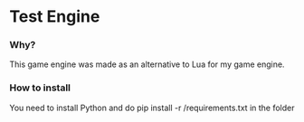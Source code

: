# Test Engine

### Why?
This game engine was made as an alternative to Lua for my game engine.

### How to install
You need to install Python and do pip install -r /requirements.txt in the folder


